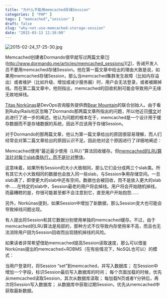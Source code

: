 ```yaml
---
title: "为什么不能用memcached存储Session"
categories: [ "PHP" ]
tags: [ "memcached","session" ]
draft: false
slug: "why-not-use-memcached-storage-session"
date: "2015-03-13 12:38:00"
---
```


![2015-02-24_17-25-30.jpg][1]

Memcached创建者Dormando很早就写过两篇文章[[1]](http://www.dormando.me/articles/memcached_sessions/)[[2](http://dormando.livejournal.com/495593.html)]，告诫开发人员不要用memcached存储Session。他在第一篇文章中给出的理由大致是说，如果用memcached存储Session，那么当memcached集群发生故障（比如内存溢出）或者维护（比如升级、增加或减少服务器）时，用户会无法登录，或者被踢掉线。而在第二篇文章中，他则指出，memcached的回收机制可能会导致用户无缘无故地掉线。


<!--more-->


[Titas Norkūnas](http://bearmountain.io/about-us)是DevOps咨询服务提供商[Bear Mountain](http://bearmountain.io/about-us)的联合创始人。由于看到Ruby/Rails社区忽略了Dormando那两篇文章所指出的问题，所以他近日[撰文](http://bearmountain.io/why-you-should-not-store-your-sessions-in-memcached)对此进行了进一步的阐述。他认为问题的根本在于，memcached是一个设计用于缓存数据而不是存储数据的系统，因此不应该用于存储Session。

对于Dormando的那两篇文章，他认为第一篇文章给出的原因很容易理解，而人们经常会对第二篇文章给出的原因认识不足。因此他对这个原因进行了详细地阐述：

Memcached使用“最近最少使用（LRU）”算法回收缓存。但[memcached的LRU算法针对每个slab类执行，而不是针对整体](http://work.tinou.com/2011/04/memcached-for-dummies.html)。

这意味着，如果所有Session的大小大致相同，那么它们会分成两三个slab类。所有其它大小大致相同的数据也会放入同一些slab，与Session争用存储空间。一旦slab满了，即使更大的slab中还有空间，数据也会被回收，而不是放入更大的slab中……在特定的slab中，Session最老的用户将会掉线。用户将会开始随机掉线，而最糟糕的是，你很可能甚至都不会注意到它，直至用户开始抱怨……

另外，Norkūnas提到，如果Session中增加了新数据，那么Session变大也可能会导致掉线问题出现。

有人提出将Session和其它数据分别使用单独的memcached缓存。不过，由于memcached的LRU算法是局部的，那种方式不仅导致内存使用率不高，而且也无法消除用户因为Session回收而出现随机掉线的风险。

如果读者非常希望借助memcached提高Session读取速度，那么可以借鉴Norkūnas提出的memcached+RDBMS（在有些情况下，NoSQL也可以）的模式：

当用户登录时，将Session “set”到memcached，并写入数据库；
在Session中增加一个字段，标识Session最后写入数据库的时间；
每个页面加载的时候，优先从memcached读取Session，其次从数据库读取；
每加载N页或者Y分钟后，再次将Session写入数据库；
从数据库中获取过期Session，优先从memcached中获取最新数据。


  [1]: https://imgs.gnux.cn/usr/uploads/2015/03/3136632469.jpg